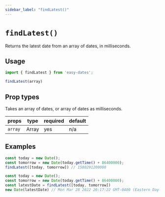 ```yaml
---
sidebar_label: "findLatest()"
---
```


# `findLatest()`
Returns the latest date from an array of dates, in milliseconds. 

## Usage
```javascript
import { findLatest } from 'easy-dates';

findLatest(array)
```

## Prop types
Takes an array of dates, or array of dates as milliseconds.

| props   | type  | required | default |
|---------|-------|----------|---------|
| `array` | Array | yes      | n/a     |

## Examples
```javascript title="returning milliseconds"
const today = new Date();
const tomorrow = new Date(today.getTime() + 86400000);
findLatest([today, tomorrow]) // 1580291200000
```

```javascript title="convert milliseconds to date"
const today = new Date();
const tomorrow = new Date(today.getTime() + 86400000);
const latestDate = findLatest([today, tomorrow])
new Date(latestDate) // Mon Mar 28 2022 20:17:22 GMT-0400 (Eastern Daylight Time)
```